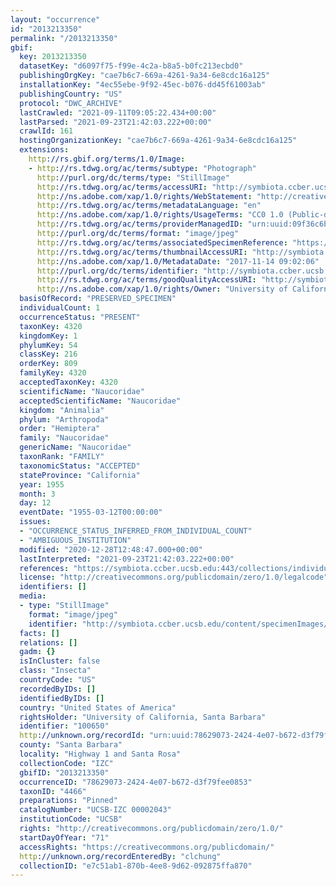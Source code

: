 ```yaml
---
layout: "occurrence"
id: "2013213350"
permalink: "/2013213350"
gbif:
  key: 2013213350
  datasetKey: "d6097f75-f99e-4c2a-b8a5-b0fc213ecbd0"
  publishingOrgKey: "cae7b6c7-669a-4261-9a34-6e8cdc16a125"
  installationKey: "4ec55ebe-9f92-45ec-b076-dd45f61003ab"
  publishingCountry: "US"
  protocol: "DWC_ARCHIVE"
  lastCrawled: "2021-09-11T09:05:22.434+00:00"
  lastParsed: "2021-09-23T21:42:03.222+00:00"
  crawlId: 161
  hostingOrganizationKey: "cae7b6c7-669a-4261-9a34-6e8cdc16a125"
  extensions:
    http://rs.gbif.org/terms/1.0/Image:
    - http://rs.tdwg.org/ac/terms/subtype: "Photograph"
      http://purl.org/dc/terms/type: "StillImage"
      http://rs.tdwg.org/ac/terms/accessURI: "http://symbiota.ccber.ucsb.edu/content/specimenImages/UCSB_IZC/UCSB-IZC00002/UCSB-IZC_00002043_lg.jpg"
      http://ns.adobe.com/xap/1.0/rights/WebStatement: "http://creativecommons.org/publicdomain/zero/1.0/"
      http://rs.tdwg.org/ac/terms/metadataLanguage: "en"
      http://ns.adobe.com/xap/1.0/rights/UsageTerms: "CC0 1.0 (Public-domain)"
      http://rs.tdwg.org/ac/terms/providerManagedID: "urn:uuid:09f36c6b-9dc5-4c2f-83c4-e4f34cb9cf08"
      http://purl.org/dc/terms/format: "image/jpeg"
      http://rs.tdwg.org/ac/terms/associatedSpecimenReference: "https://symbiota.ccber.ucsb.edu:443/collections/individual/index.php?occid=100650"
      http://rs.tdwg.org/ac/terms/thumbnailAccessURI: "http://symbiota.ccber.ucsb.edu/content/specimenImages/UCSB_IZC/UCSB-IZC00002/UCSB-IZC_00002043_tn.jpg"
      http://ns.adobe.com/xap/1.0/MetadataDate: "2017-11-14 09:02:06"
      http://purl.org/dc/terms/identifier: "http://symbiota.ccber.ucsb.edu/content/specimenImages/UCSB_IZC/UCSB-IZC00002/UCSB-IZC_00002043_lg.jpg"
      http://rs.tdwg.org/ac/terms/goodQualityAccessURI: "http://symbiota.ccber.ucsb.edu/content/specimenImages/UCSB_IZC/UCSB-IZC00002/UCSB-IZC_00002043.jpg"
      http://ns.adobe.com/xap/1.0/rights/Owner: "University of California, Santa Barbara"
  basisOfRecord: "PRESERVED_SPECIMEN"
  individualCount: 1
  occurrenceStatus: "PRESENT"
  taxonKey: 4320
  kingdomKey: 1
  phylumKey: 54
  classKey: 216
  orderKey: 809
  familyKey: 4320
  acceptedTaxonKey: 4320
  scientificName: "Naucoridae"
  acceptedScientificName: "Naucoridae"
  kingdom: "Animalia"
  phylum: "Arthropoda"
  order: "Hemiptera"
  family: "Naucoridae"
  genericName: "Naucoridae"
  taxonRank: "FAMILY"
  taxonomicStatus: "ACCEPTED"
  stateProvince: "California"
  year: 1955
  month: 3
  day: 12
  eventDate: "1955-03-12T00:00:00"
  issues:
  - "OCCURRENCE_STATUS_INFERRED_FROM_INDIVIDUAL_COUNT"
  - "AMBIGUOUS_INSTITUTION"
  modified: "2020-12-28T12:48:47.000+00:00"
  lastInterpreted: "2021-09-23T21:42:03.222+00:00"
  references: "https://symbiota.ccber.ucsb.edu:443/collections/individual/index.php?occid=100650"
  license: "http://creativecommons.org/publicdomain/zero/1.0/legalcode"
  identifiers: []
  media:
  - type: "StillImage"
    format: "image/jpeg"
    identifier: "http://symbiota.ccber.ucsb.edu/content/specimenImages/UCSB_IZC/UCSB-IZC00002/UCSB-IZC_00002043_lg.jpg"
  facts: []
  relations: []
  gadm: {}
  isInCluster: false
  class: "Insecta"
  countryCode: "US"
  recordedByIDs: []
  identifiedByIDs: []
  country: "United States of America"
  rightsHolder: "University of California, Santa Barbara"
  identifier: "100650"
  http://unknown.org/recordId: "urn:uuid:78629073-2424-4e07-b672-d3f79fee0853"
  county: "Santa Barbara"
  locality: "Highway 1 and Santa Rosa"
  collectionCode: "IZC"
  gbifID: "2013213350"
  occurrenceID: "78629073-2424-4e07-b672-d3f79fee0853"
  taxonID: "4466"
  preparations: "Pinned"
  catalogNumber: "UCSB-IZC 00002043"
  institutionCode: "UCSB"
  rights: "http://creativecommons.org/publicdomain/zero/1.0/"
  startDayOfYear: "71"
  accessRights: "https://creativecommons.org/publicdomain/"
  http://unknown.org/recordEnteredBy: "clchung"
  collectionID: "e7c51ab1-870b-4ee8-9d62-092875ffa870"
---
```

